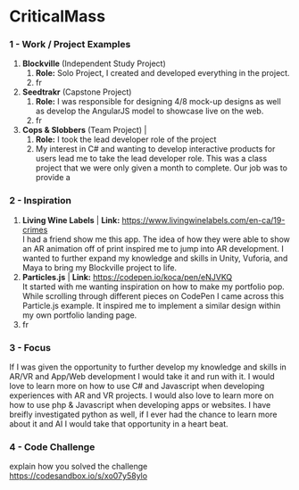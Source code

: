 # CriticalMass

### 1 - Work / Project Examples
1. **Blockville** (Independent Study Project)  
    1. **Role:** Solo Project, I created and developed everything in the project.
    2. fr
2. **Seedtrakr** (Capstone Project)  
    1. **Role:** I was responsible for designing 4/8 mock-up designs as well as develop the AngularJS model to showcase live on the web.
    2. fr
3. **Cops & Slobbers** (Team Project) |  
    1. **Role:** I took the lead developer role of the project
    2. My interest in C# and wanting to develop interactive products for users lead me to take the lead developer role. This was a class project that we were only given a month to complete. Our job was to provide a 

### 2 - Inspiration
1. **Living Wine Labels** | **Link:** https://www.livingwinelabels.com/en-ca/19-crimes  
I had a friend show me this app. The idea of how they were able to show an AR animation off of print inspired me to jump into AR development. I wanted to further expand my knowledge and skills in Unity, Vuforia, and Maya to bring my Blockville project to life.
2. **Particles.js** | **Link:** https://codepen.io/koca/pen/eNJVKQ  
It started with me wanting inspiration on how to make my portfolio pop. While scrolling through different pieces on CodePen I came across this Particle.js example. It inspired me to implement a similar design within my own portfolio landing page.
3. fr

### 3 - Focus
If I was given the opportunity to further develop my knowledge and skills in AR/VR and App/Web development I would take it and run with it. I would love to learn more on how to use C# and Javascript when developing experiences with AR and VR projects. I would also love to learn more on how to use php & Javascript when developing apps or websites. I have breifly investigated python as well, if I ever had the chance to learn more about it and AI I would take that opportunity in a heart beat.

### 4 - Code Challenge
explain how you solved the challenge  
https://codesandbox.io/s/xo07y58ylo
